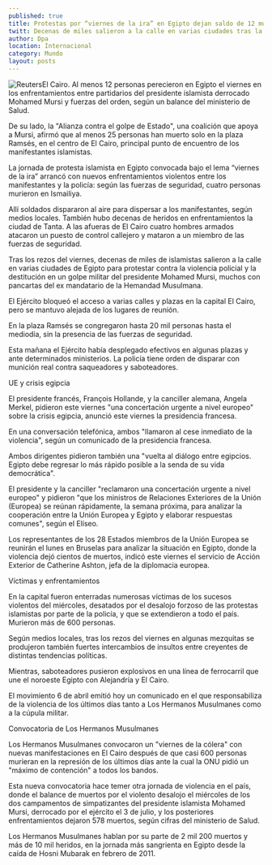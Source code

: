 ```yaml
---
published: true
title: Protestas por “viernes de la ira” en Egipto dejan saldo de 12 muertos
twitt: Decenas de miles salieron a la calle en varias ciudades tras la represión policial. El ejército se mantiene alejado de las manifestaciones
author: Dpa
location: Internacional
category: Mundo
layout: posts
---
```


![Reuters](http://i.imgur.com/FxZQGVam.jpg)El Cairo. Al menos 12 personas perecieron en Egipto el viernes en los enfrentamientos entre partidarios del presidente islamista derrocado Mohamed Mursi y fuerzas del orden, según un balance del ministerio de Salud.

De su lado, la "Alianza contra el golpe de Estado", una coalición que apoya a Mursi, afirmó que al menos 25 personas han muerto solo en la plaza Ramsés, en el centro de El Cairo, principal punto de encuentro de los manifestantes islamistas.

La jornada de protesta islamista en Egipto convocada bajo el lema “viernes de la ira” arrancó con nuevos enfrentamientos violentos entre los manifestantes y la policía: según las fuerzas de seguridad, cuatro personas murieron en Ismailiya.

Allí soldados dispararon al aire para dispersar a los manifestantes, según medios locales. También hubo decenas de heridos en enfrentamientos la ciudad de Tanta. A las afueras de El Cairo cuatro hombres armados atacaron un puesto de control callejero y mataron a un miembro de las fuerzas de seguridad.

Tras los rezos del viernes, decenas de miles de islamistas salieron a la calle en varias ciudades de Egipto para protestar contra la violencia policial y la destitución en un golpe militar del presidente Mohamed Mursi, muchos con pancartas del ex mandatario de la Hemandad Musulmana.

El Ejército bloqueó el acceso a varias calles y plazas en la capital El Cairo, pero se mantuvo alejada de los lugares de reunión.

En la plaza Ramsés se congregaron hasta 20 mil personas hasta el mediodía, sin la presencia de las fuerzas de seguridad.

Esta mañana el Ejército había desplegado efectivos en algunas plazas y ante determinados ministerios. La policía tiene orden de disparar con munición real contra saqueadores y saboteadores.

UE y crisis egipcia

El presidente francés, François Hollande, y la canciller alemana, Angela Merkel, pidieron este viernes "una concertación urgente a nivel europeo" sobre la crisis egipcia, anunció este viernes la presidencia francesa.

En una conversación telefónica, ambos "llamaron al cese inmediato de la violencia", según un comunicado de la presidencia francesa.

Ambos dirigentes pidieron también una "vuelta al diálogo entre egipcios. Egipto debe regresar lo más rápido posible a la senda de su vida democrática".

El presidente y la canciller "reclamaron una concertación urgente a nivel europeo" y pidieron "que los ministros de Relaciones Exteriores de la Unión (Europea) se reúnan rápidamente, la semana próxima, para analizar la cooperación entre la Unión Europea y Egipto y elaborar respuestas comunes", según el Elíseo.

Los representantes de los 28 Estados miembros de la Unión Europea se reunirán el lunes en Bruselas para analizar la situación en Egipto, donde la violencia dejó cientos de muertos, indicó este viernes el servicio de Acción Exterior de Catherine Ashton, jefa de la diplomacia europea.

Víctimas y enfrentamientos

En la capital fueron enterradas numerosas víctimas de los sucesos violentos del miércoles, desatados por el desalojo forzoso de las protestas islamistas por parte de la policía, y que se extendieron a todo el país. Murieron más de 600 personas.

Según medios locales, tras los rezos del viernes en algunas mezquitas se produjeron también fuertes intercambios de insultos entre creyentes de distintas tendencias políticas.

Mientras, saboteadores pusieron explosivos en una línea de ferrocarril que une el noroeste Egipto con Alejandría y El Cairo.

El movimiento 6 de abril emitió hoy un comunicado en el que responsabiliza de la violencia de los últimos días tanto a Los Hermanos Musulmanes como a la cúpula militar.

Convocatoria de Los Hermanos Musulmanes

Los Hermanos Musulmanes convocaron un "viernes de la cólera" con nuevas manifestaciones en El Cairo después de que casi 600 personas murieran en la represión de los últimos días ante la cual la ONU pidió un "máximo de contención" a todos los bandos.

Esta nueva convocatoria hace temer otra jornada de violencia en el país, donde el balance de muertos por el violento desalojo el miércoles de los dos campamentos de simpatizantes del presidente islamista Mohamed Mursi, derrocado por el ejército el 3 de julio, y los posteriores enfrentamientos
dejaron 578 muertos, según cifras del ministerio de Salud.

Los Hermanos Musulmanes hablan por su parte de 2 mil 200 muertos y más de 10 mil heridos, en la jornada más sangrienta en Egipto desde la caída de Hosni Mubarak en febrero de 2011.
